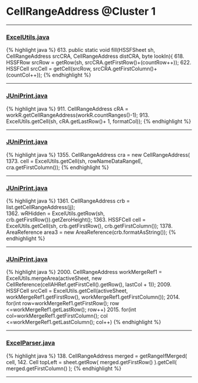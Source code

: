 # CellRangeAddress @Cluster 1

***

### [ExcelUtils.java](https://searchcode.com/codesearch/view/60212069/)
{% highlight java %}
613. public static void fill(HSSFSheet sh, CellRangeAddress srcCRA, CellRangeAddress distCRA, byte lookIn){
618.       HSSFRow srcRow = getRow(sh, srcCRA.getFirstRow()+(countRow++));
622.         HSSFCell srcCell = getCell(srcRow, srcCRA.getFirstColumn()+(countCol++));
{% endhighlight %}

***

### [JUniPrint.java](https://searchcode.com/codesearch/view/60212057/)
{% highlight java %}
911. CellRangeAddress cRA =  workR.getCellRangeAddress(workR.countRanges()-1);
913.     ExcelUtils.getCell(sh, cRA.getLastRow()+ 1, formatCol));
{% endhighlight %}

***

### [JUniPrint.java](https://searchcode.com/codesearch/view/60212057/)
{% highlight java %}
1355. CellRangeAddress cra = new CellRangeAddress(
1373.     cell  =  ExcelUtils.getCell(sh, rowNameDataRangeE, cra.getFirstColumn());
{% endhighlight %}

***

### [JUniPrint.java](https://searchcode.com/codesearch/view/60212057/)
{% highlight java %}
1361. CellRangeAddress crb = list.getCellRangeAddress(jj);  
1362. wRHidden = ExcelUtils.getRow(sh, crb.getFirstRow()).getZeroHeight();
1363. HSSFCell cell = ExcelUtils.getCell(sh, crb.getFirstRow(), crb.getFirstColumn());
1378.   AreaReference area3 = new AreaReference(crb.formatAsString());
{% endhighlight %}

***

### [JUniPrint.java](https://searchcode.com/codesearch/view/60212057/)
{% highlight java %}
2000. CellRangeAddress workMergeRef1 = ExcelUtils.mergeArea(activeSheet, new CellReference(cellAHRef.getFirstCell().getRow(), lastCol + 1));
2009. HSSFCell srcCell = ExcelUtils.getCell(activeSheet, workMergeRef1.getFirstRow(), workMergeRef1.getFirstColumn());
2014. for(int row=workMergeRef1.getFirstRow(); row <=workMergeRef1.getLastRow(); row++)
2015.   for(int col=workMergeRef1.getFirstColumn(); col <=workMergeRef1.getLastColumn(); col++)
{% endhighlight %}

***

### [ExcelParser.java](https://searchcode.com/codesearch/view/93105691/)
{% highlight java %}
138. CellRangeAddress merged = getRangeIfMerged( cell,
142.     Cell topLeft = sheet.getRow( merged.getFirstRow() ).getCell( merged.getFirstColumn() );
{% endhighlight %}

***

